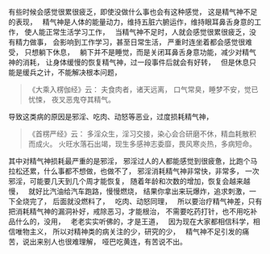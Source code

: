 有些时候会感觉很累很疲乏，即使没做什么事也会有这种感觉，
这是精气神不足的表现，
&nbsp;
精气神是人体的能量动力，维持五脏六腑运作，维持眼耳鼻舌身意的工作，
使人能正常生活学习工作，
&nbsp;
当精气神不足时，人就会感觉很累很疲乏，没有精力做事，
会影响到工作学习，甚至日常生活，
严重时连坐着都会感觉很难受，
只想躺下休息，
&nbsp;
躺下并不是睡觉，而是关闭耳鼻舌身意功能，减少对精气神的消耗，
让身体缓慢的恢复精气神，过一段事件后就会有好转，
&nbsp;
但是休息只能是缓兵之计，不能解决根本问题，

> 《大乘入楞伽经》云： 
> 夫食肉者，诸天远离，
> 口气常臭，睡梦不安，觉已忧悚，
> 夜叉恶鬼夺其精气。

导致这类病的原因是邪淫、吃肉、动怒等恶业，过度损耗精气神，

> 《首楞严经》云： 
> 多淫众生，淫习交接，染心会合研磨不休，精血耗散积而成火。 
> 火旺水落石出竭，现生多感神志委靡，畏风寒炎热，多病短命。

其中对精气神损耗最严重的是邪淫，
邪淫过人的人都能感觉到很疲惫，比跑个马拉松还累，什么事都不想做，也做不了，
邪淫消耗精气神非常快，非常多，
一次邪淫，可能要几天到几个周才能恢复，
随着年龄和次数的增加，恢复会越来越慢，
&nbsp;
就好比汽油给汽车跑路，慢慢燃烧，
结果你拿出来玩爆炸，追求刺激，一下全烧完了，
后面就没燃料了，
&nbsp;
吃肉、动怒同理，
&nbsp;
所以要治疗精气神差，只有把消耗精气神的漏洞补好，戒除恶习，才能根治，
不需要吃药打针，也不用吃补品什么的，没用，
&nbsp;
老老实实听佛的，才是王道，
&nbsp;
因为现在大家都相信科学，相信唯物主义，
所以对精神类的病关注的少，研究的少，
&nbsp;
精气神不足引发的痛苦，说出来别人也很难理解，
哑巴吃黄连，有苦说不出。

